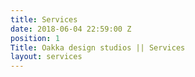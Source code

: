 ```yaml
---
title: Services
date: 2018-06-04 22:59:00 Z
position: 1
Title: Oakka design studios || Services
layout: services
---
```


